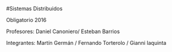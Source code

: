 #Sistemas Distribuidos

Obligatorio 2016

Profesores: Daniel Canoniero​/ ​Esteban Barrios

Integrantes: Martín Germán / Fernando Torterolo / Gianni Iaquinta


